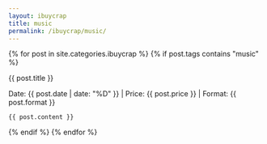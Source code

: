 ```yaml
---
layout: ibuycrap
title: music
permalink: /ibuycrap/music/
---
```


{% for post in site.categories.ibuycrap  %}
  {% if post.tags contains "music" %}
   <div class="lamlog">
    <p class="info">
     {{ post.title }}
    </p>
    <p class="info"> Date: {{ post.date | date: "%D" }} | Price: {{ post.price }} | Format: {{ post.format }} </p>

    {{ post.content }}
</div>
   {% endif %}
{% endfor %}

